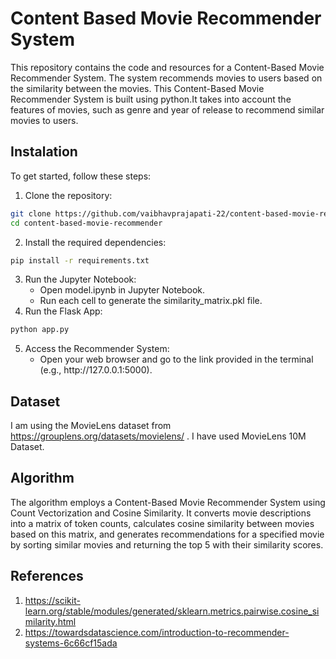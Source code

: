 # Content Based Movie Recommender System
This repository contains the code and resources for a Content-Based Movie Recommender System. The system recommends movies to users based on the similarity between the movies. This Content-Based Movie Recommender System is built using python.It takes into account the features of movies, such as genre and year of release to recommend similar movies to users.
## Instalation
To get started, follow these steps:
1. Clone the repository:
  ```sh
  git clone https://github.com/vaibhavprajapati-22/content-based-movie-recommender.git
  cd content-based-movie-recommender
  ```
2. Install the required dependencies:
  ```sh
  pip install -r requirements.txt
  ```
3. Run the Jupyter Notebook:
   <ul>
        <li>Open model.ipynb in Jupyter Notebook.</li>
        <li>Run each cell to generate the similarity_matrix.pkl file.</li>
    </ul>
4. Run the Flask App:
  ```sh
  python app.py
  ```
5. Access the Recommender System:
   <ul>
     <li>Open your web browser and go to the link provided in the terminal (e.g., http://127.0.0.1:5000).</li>
   </ul>
## Dataset
I am using the MovieLens dataset from https://grouplens.org/datasets/movielens/ . I have used MovieLens 10M Dataset.
## Algorithm
The algorithm employs a Content-Based Movie Recommender System using Count Vectorization and Cosine Similarity. It converts movie descriptions into a matrix of token counts, calculates cosine similarity between movies based on this matrix, and generates recommendations for a specified movie by sorting similar movies and returning the top 5 with their similarity scores.
## References
1. https://scikit-learn.org/stable/modules/generated/sklearn.metrics.pairwise.cosine_similarity.html
2. https://towardsdatascience.com/introduction-to-recommender-systems-6c66cf15ada
   
